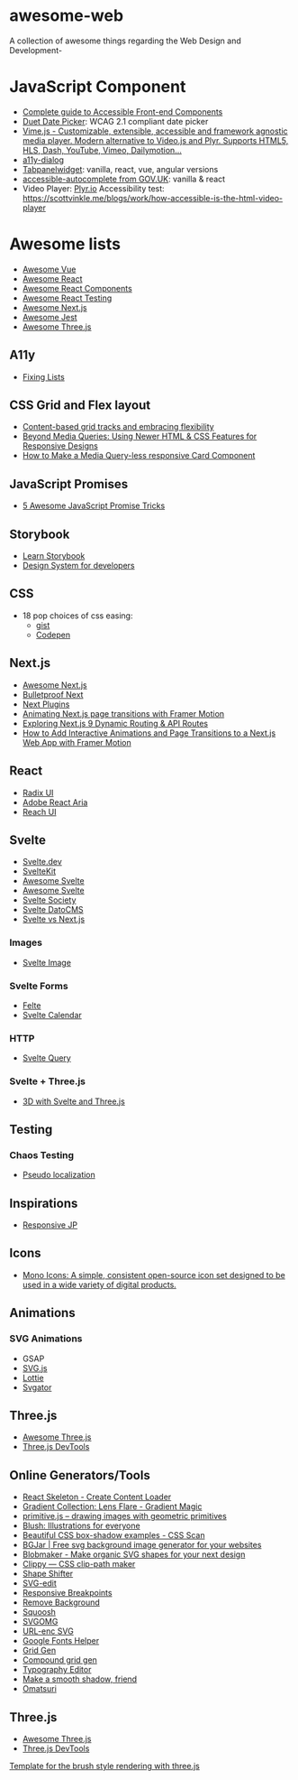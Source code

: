 # awesome-web
A collection of awesome things regarding the Web Design and Development-

# JavaScript Component

* [Complete guide to Accessible Front-end Components](https://www.smashingmagazine.com/2021/03/complete-guide-accessible-front-end-components/)
* [Duet Date Picker](https://github.com/duetds/date-picker): WCAG 2.1 compliant date picker
* [Vime.js - Customizable, extensible, accessible and framework agnostic media player. Modern alternative to Video.js and Plyr. Supports HTML5, HLS, Dash, YouTube, Vimeo, Dailymotion...](https://vimejs.com/)
* [a11y-dialog](https://github.com/HugoGiraudel/a11y-dialog)
* [Tabpanelwidget](https://tabpanelwidget.com/#le-code): vanilla, react, vue, angular versions
* [accessible-autocomplete from GOV.UK](https://github.com/alphagov/accessible-autocomplete): vanilla & react
* Video Player: [Plyr.io](https://plyr.io/)
  Accessibility test: https://scottvinkle.me/blogs/work/how-accessible-is-the-html-video-player


# Awesome lists

* [Awesome Vue](https://github.com/vuejs/awesome-vue)
* [Awesome React](https://github.com/enaqx/awesome-react)
* [Awesome React Components](https://github.com/brillout/awesome-react-components)
* [Awesome React Testing](https://github.com/infinitered/awesome-react-testing)
* [Awesome Next.js](https://github.com/unicodeveloper/awesome-nextjs)
* [Awesome Jest](https://github.com/jest-community/awesome-jest)
* [Awesome Three.js](https://github.com/fritx/awesome-threejs)


## A11y

* [Fixing Lists](https://www.scottohara.me/blog/2019/01/12/lists-and-safari.html)


## CSS Grid and Flex layout

* [Content-based grid tracks and embracing flexibility](https://hiddedevries.nl/en/blog/2019-02-23-content-based-grid-tracks-and-embracing-flexibility)
* [Beyond Media Queries: Using Newer HTML & CSS Features for Responsive Designs](https://css-tricks.com/beyond-media-queries-using-newer-html-css-features-for-responsive-designs/)
* [How to Make a Media Query-less responsive Card Component ](https://css-tricks.com/how-to-make-a-media-query-less-card-component/)


## JavaScript Promises

* [5 Awesome JavaScript Promise Tricks](https://davidwalsh.name/javascript-promise-tricks)



## Storybook

* [Learn Storybook](https://www.learnstorybook.com/)
* [Design System for developers](https://www.learnstorybook.com/design-systems-for-developers/react/en/introduction/)


## CSS

* 18 pop choices of css easing:
    * [gist](https://gist.github.com/argyleink/36e1c0153d2a783d513bd29c9f25aaf2)
    * [Codepen](https://codepen.io/argyleink/pen/BajvPLz)


## Next.js

* [Awesome Next.js](https://github.com/unicodeveloper/awesome-nextjs)
* [Bulletproof Next](https://getstarted.sh/bulletproof-next)
* [Next Plugins](https://github.com/vercel/next-plugins)
* [Animating Next.js page transitions with Framer Motion](https://reacttricks.com/animating-next-page-transitions-with-framer-motion/)
* [Exploring Next.js 9 Dynamic Routing & API Routes](https://reacttricks.com/exploring-next-9-dynamic-routing-and-api-routes/)
* [How to Add Interactive Animations and Page Transitions to a Next.js Web App with Framer Motion](https://www.freecodecamp.org/news/how-to-add-interactive-animations-and-page-transitions-to-a-next-js-web-app-with-framer-motion/#step-3-adding-page-transitions-with-framer-motion-to-a-next-js-app)


## React

* [Radix UI](https://www.radix-ui.com/)
* [Adobe React Aria](https://react-spectrum.adobe.com/react-aria)
* [Reach UI](https://reach.tech/)


## Svelte

* [Svelte.dev](https://svelte.dev)
* [SvelteKit](https://kit.svelte.dev/)
* [Awesome Svelte](https://github.com/TheComputerM/awesome-svelte)
* [Awesome Svelte](https://github.com/rocketlaunchr/awesome-svelte)
* [Svelte Society](https://sveltesociety.dev/)
* [Svelte DatoCMS](https://github.com/lukaszwisniewski88/svelte-datocms)
* [Svelte vs Next.js](https://gist.github.com/nberlette/c7ee7e1773fb55cf4ff1b713e748969e)

### Images
* [Svelte Image](https://github.com/matyunya/svelte-image)

### Svelte Forms

* [Felte](https://felte.dev/)
* [Svelte Calendar](https://6edesign.github.io/svelte-calendar/)

### HTTP
* [Svelte Query](https://sveltequery.vercel.app/)

### Svelte + Three.js

* [3D with Svelte and Three.js](https://javascript.plainenglish.io/3d-with-svelte-and-three-js-f4366f342f9f)



## Testing

### Chaos Testing

* [Pseudo localization](https://github.com/tryggvigy/pseudo-localization)


## Inspirations

* [Responsive JP](https://responsive-jp.com)


## Icons

* [Mono Icons: A simple, consistent open-source icon set designed to be used in a wide variety of digital products.](https://icons.mono.company/)


## Animations

### SVG Animations

* GSAP
* [SVG.js](https://svgjs.com/docs/3.0/)
* [Lottie](https://airbnb.design/lottie/)
* [Svgator](svgator.com)


## Three.js

* [Awesome Three.js](https://github.com/fritx/awesome-threejs)
* [Three.js DevTools](https://github.com/threejs/three-devtools)



## Online Generators/Tools

* [React Skeleton - Create Content Loader](https://skeletonreact.com/)
* [Gradient Collection: Lens Flare - Gradient Magic](https://www.gradientmagic.com/collection/lensflare)
* [primitive.js – drawing images with geometric primitives](https://ondras.github.io/primitive.js/)
* [Blush: Illustrations for everyone](https://blush.design/)
* [Beautiful CSS box-shadow examples - CSS Scan](https://getcssscan.com/css-box-shadow-examples)
* [BGJar | Free svg background image generator for your websites](https://bgjar.com/)
* [Blobmaker - Make organic SVG shapes for your next design](https://www.blobmaker.app/)
* [Clippy — CSS clip-path maker](https://bennettfeely.com/clippy/)
* [Shape Shifter](https://shapeshifter.design/)
* [SVG-edit](https://svg-edit.github.io/svgedit/releases/svg-edit-2.8.1/svg-editor.html)
* [Responsive Breakpoints](https://www.responsivebreakpoints.com/)
* [Remove Background](https://www.remove.bg/)
* [Squoosh](https://squoosh.app/editor)
* [SVGOMG](https://jakearchibald.github.io/svgomg/)
* [URL-enc SVG](https://yoksel.github.io/url-encoder/)
* [Google Fonts Helper](https://google-webfonts-helper.herokuapp.com/fonts)
* [Grid Gen](https://cssgrid-generator.netlify.com/)
* [Compound grid gen](https://codepen.io/michellebarker/full/zYOMYWv)
* [Typography Editor](https://codyhouse.co/ds/globals/typography)
* [Make a smooth shadow, friend](https://brumm.af/shadows)
* [Omatsuri](https://omatsuri.app/)



## Three.js

* [Awesome Three.js](https://github.com/fritx/awesome-threejs)
* [Three.js DevTools](https://github.com/threejs/three-devtools)

[](https://market.pmnd.rs/)
[](https://github.com/pmndrs/racing-game)
[](https://www.blender-models.com/)
[](https://docs.pmnd.rs/a11y/introduction)
[](https://docs.pmnd.rs/react-three-fiber/getting-started/introduction)
[](https://slimery.art/)
[](https://rogueengine.io/)
[](https://github.com/pmndrs/drei)
[](https://sketchfab.com/store)
[](https://github.com/pmndrs/gltfjsx)
[](https://www.kenney.nl/assets/particle-pack)
[](https://github.com/nidorx/matcaps)
[](https://quaternius.com/)
[](https://polyhaven.com/)
[](https://matheowis.github.io/HDRI-to-CubeMap/)
[](https://3dtextures.me/)
[](https://www.poliigon.com/)
[](https://threejs.org/editor/)
[](https://github.com/KhronosGroup/glTF-Sample-Models)
[](https://google.github.io/draco/)
[](https://readyplayer.me/)
[](https://opengameart.org/content/skiingpenguins-skybox-pack)
[](https://www.mixamo.com/#/)
[](https://www.soundboard.com/sb/starwarsfx)
[](https://discoverthreejs.com/tips-and-tricks/)
[](https://github.com/yomotsu/camera-controls)
[](https://www.kenney.nl/)
[](https://discoverthreejs.com/)
[](https://github.com/protectwise/troika/tree/master/packages/troika-three-text)
[](https://www.turbosquid.com/)
[](https://nilooy.github.io/character-animation-combiner/)
[](https://codesandbox.io/s/clouds-mbfzf?file=/src/App.js)
[](https://gltf.report/)
[](https://lab.julienverneaut.com/matcap-editor/)
[](https://marketplace.rogueengine.io/)


[Template for the brush style rendering with three.js](https://github.com/Sekuta82/oil-on-threejs-template)
